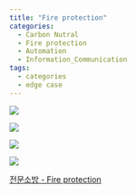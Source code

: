 ```yaml
---
title: "Fire protection"
categories:
  - Carbon Nutral
  - Fire protection
  - Automation
  - Information_Communication
tags:
  - categories
  - edge case
---
```


<a href="https://blog.naver.com/PostList.nhn?blogId=seastory9&from=postList&categoryNo=195"><img src="https://seastory.github.io/YYtech/assets/images/C_00.jpg">

<a href="https://blog.naver.com/PostList.nhn?blogId=seastory9&from=postList&categoryNo=195"><img src="https://seastory.github.io/YYtech/assets/images/C_01.jpg">

<a href="https://blog.naver.com/PostList.nhn?blogId=seastory9&from=postList&categoryNo=195"><img src="https://seastory.github.io/YYtech/assets/images/C_02.jpg">

<a href="https://blog.naver.com/PostList.nhn?blogId=seastory9&from=postList&categoryNo=195"><img src="https://seastory.github.io/YYtech/assets/images/C_03.jpg">

<a href="https://blog.naver.com/PostList.nhn?blogId=seastory9&from=postList&categoryNo=195"> 전문소방 - Fire protection
